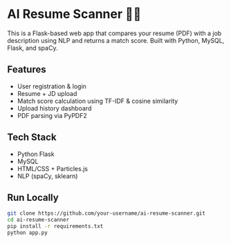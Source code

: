 # AI Resume Scanner 🧠📄

This is a Flask-based web app that compares your resume (PDF) with a job description using NLP and returns a match score. Built with Python, MySQL, Flask, and spaCy.

## Features
- User registration & login
- Resume + JD upload
- Match score calculation using TF-IDF & cosine similarity
- Upload history dashboard
- PDF parsing via PyPDF2

## Tech Stack
- Python Flask
- MySQL
- HTML/CSS + Particles.js
- NLP (spaCy, sklearn)

## Run Locally
```bash
git clone https://github.com/your-username/ai-resume-scanner.git
cd ai-resume-scanner
pip install -r requirements.txt
python app.py
